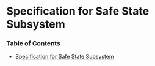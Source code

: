 # Specification for Safe State Subsystem  
### Table of Contents  
  * [Specification for Safe State Subsystem](#specification-for-safe-state-subsystem)
  
